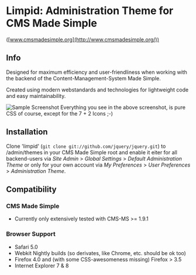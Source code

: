 # Limpid: Administration Theme for CMS Made Simple
([www.cmsmadesimple.org](http://www.cmsmadesimple.org/))

## Info

Designed for maximum efficiency and user-friendliness when working with the backend of the Content-Management-System Made Simple.

Created using modern webstandards and technologies for lightweight code and easy maintainability.

![Sample Screenshot](http://stuff.imeos.com/limpid.png)
Everything you see in the above screenshot, is pure CSS of course, except for the 7 + 2 Icons ;-)

## Installation

Clone 'limpid' (`git clone git://github.com/jquery/jquery.git`) to /admin/themes in your CMS Made Simple root and enable it eiter for all backend-users via *Site Admin* > *Global Settings* > *Default Administration Theme* or only for your own account via *My Preferences* > *User Preferences* > *Administration Theme*.

## Compatibility

### CMS Made Simple

- Currently only extensively tested with CMS-MS >= 1.9.1

### Browser Support

- Safari 5.0
- Webkit Nightly builds (so derivates, like Chrome, etc. should be ok too)
- Firefox 4.0 and (with some CSS-awesomeness missing) Firefox &gt; 3.5
- Internet Explorer 7 & 8
